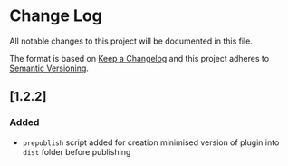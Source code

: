 # Change Log
All notable changes to this project will be documented in this file.

The format is based on [Keep a Changelog](http://keepachangelog.com/)
and this project adheres to [Semantic Versioning](http://semver.org/).

## [1.2.2]
### Added
 - `prepublish` script added for creation minimised version of plugin into `dist` folder before publishing 
 